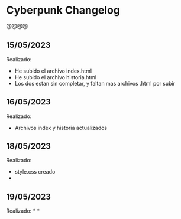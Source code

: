 # Cyberpunk Changelog
😼😼😼😼

## 15/05/2023
Realizado:
* He subido el archivo index.html
* He subido el archivo historia.html
* Los dos estan sin completar, y faltan mas archivos .html por subir
## 16/05/2023
Realizado:
* Archivos index y historia actualizados

## 18/05/2023
Realizado:
* style.css creado
* 


## 19/05/2023
Realizado:
* 
* 




